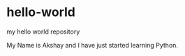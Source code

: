 # hello-world
my hello world repository

My Name is Akshay and I have just started learning Python. 
